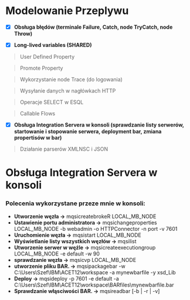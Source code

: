 # Modelowanie Przeplywu

- [x] **Obsługa błędów (terminale Failure, Catch, node TryCatch, node Throw)**

- [x] **Long-lived variables (SHARED)**

>User Defined Property

>Promote Property

>Wykorzystanie node Trace (do logowania)

>Wysyłanie danych w nagłówkach HTTP

>Operacje SELECT w ESQL

>Callable Flows
   
- [x] **Obsługa Integration Servera w konsoli (sprawdzanie listy serwerów, startowanie i stopowanie serwera, deployment bar, zmiana   propertisów w bar)**

>Działanie parserów XMLNSC i JSON

# Obsługa Integration Servera w konsoli

### **Polecenia wykorzystane przeze mnie w konsoli:**
 - **Utworzenie węzła ->** mqsicreatebrokeR LOCAL_MB_NODE
  - **Ustawienie portu administratora ->**  mqsichangeproperties LOCAL_MB_NODE -b webadmin -o HTTPConnector -n port -v 7601
  - **Uruchomienie węzła ->**  mqsistart LOCAL_MB_NODE
  -  **Wyświetlanie listy wszystkich węzłów ->**  mqsilist
  - **Utworzenie serwer w węźle ->** mqsicreateexecutiongroup LOCAL_MB_NODE -e default -w 90
  -  **sprawdzanie węzła ->** mqsicvp LOCAL_MB_NODE
  -  **utworzenie pliku BAR. ->** mqsipackagebar -w C:\Users\Szef\IBM\ACET12\workspace -a mynewbarfile -y xsd_Lib
  - **Deploy ->** mqsideploy -p 7601 -e default -a C:\Users\Szef\IBM\ACET12\workspace\BARfiles\mynewbarfile.bar
  - **Sprawdzanie włąsciwości BAR. ->** mqsireadbar [-b  | -r  | -v] 


